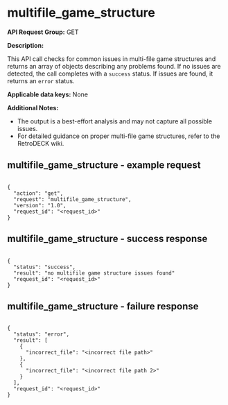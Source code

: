 # multifile_game_structure

**API Request Group:** GET

**Description:**

This API call checks for common issues in multi-file game structures and returns an array of objects describing any problems found. If no issues are detected, the call completes with a `success` status. If issues are found, it returns an `error` status.


**Applicable data keys:** None

**Additional Notes:**

- The output is a best-effort analysis and may not capture all possible issues.
- For detailed guidance on proper multi-file game structures, refer to the RetroDECK wiki.


## multifile_game_structure - example request

```

{
  "action": "get",
  "request": "multifile_game_structure",
  "version": "1.0",
  "request_id": "<request_id>"
}

```


## multifile_game_structure - success response


```

{
  "status": "success",
  "result": "no multifile game structure issues found"
  "request_id": "<request_id>"
}

```

## multifile_game_structure - failure response

```

{
  "status": "error",
  "result": [
    {
      "incorrect_file": "<incorrect file path>"
    },
    {
      "incorrect_file": "<incorrect file path 2>"
    }
  ],
  "request_id": "<request_id>"
}

```
